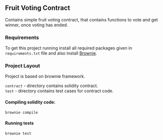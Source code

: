 ## Fruit Voting Contract

Contains simple fruit voting contract, that contains functions to vote and get winner, once voting has ended.

### Requirements
To get this project running install all required packages given in `requirements.txt` file and also install [Brownie](https://eth-brownie.readthedocs.io/en/stable/install.html).

### Project Layout

Project is based on brownie framework.

`contract` - directory contains solidity contract. <br>
`test` - directory contains test cases for contract code.


#### Compiling solidity code:
```
brownie compile
```


#### Running tests
```
brownie test
```
